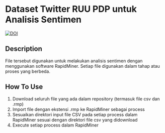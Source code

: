 # Dataset Twitter RUU PDP untuk Analisis Sentimen

[![DOI](https://zenodo.org/badge/541524191.svg)](https://zenodo.org/badge/latestdoi/541524191)

## Description
File tersebut digunakan untuk melakukan analisis sentimen dengan menggunakan software RapidMiner. Setiap file digunakan dalam tahap atau proses yang berbeda.

## How To Use
1. Download seluruh file yang ada dalam repository (termasuk file csv dan .rmp)
2. Import file dengan ekstensi .rmp ke RapidMiner sebagai process
3. Sesuaikan direktori input file CSV pada setiap process dalam RapidMiner sesuai dengan direktori file csv yang didownload
4. Execute setiap process dalam RapidMiner
